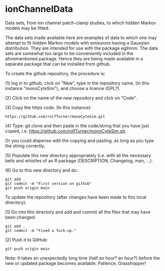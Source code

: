 # ionChannelData
Data sets, from ion channel patch-clamp studies, to which hidden
Markov models may be fitted.

The data sets made available here are examples of data to which
one may attempt to fit hidden Markov models with emissions having a
Gaussian distribution.  They are intended for use with the package
eglhmm.  The data sets are somewhat too large to be conveniently
included in the aforementioned package.  Hence they are being made
available in a separate package that can be installed from github.

To create the github repository, the procedure is:

(1) log in to github, click on "New", type in the repository name,
(in this instance "monoCyteSim"), and choose a licence (GPL?).

(2) Click on the name of the new repository and click on "Code".

(3) Copy the https code. (In this instance):

    https://github.com/rolfTurner/monoCyteSim.git

(4) Type: git clone and then paste in the code/string that you have
just copied, i.e. https://github.com/rolfTurner/monoCyteSim.git.

Or you could dispense with the copying and pasting, as long as you type
the string correctly.

(5) Populate this new directory appropriately (i.e. with all the necessary
bells and whistles of an R package (DESCRIPTION, Changelog, man, ...).

(6) Go to this new directory and do:

    git add .
    git commit -m "First version on github"
    git push origin main

To update the repository (after changes have been made to this
local directory):

(1) Go into this directory and add and commit all the files that may
have been changed:

    git add .
    git commit -m "Fixed a fuck-up."

(2) Push it to GitHub:

    git push origin main

Note:  It takes an unexpectedly long time (half an hour? an
hour?) before the new or updated package becomes available.
Patience, Grasshopper!

